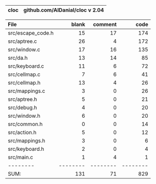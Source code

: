 cloc|github.com/AlDanial/cloc v 2.04
--- | ---

File|blank|comment|code
:-------|-------:|-------:|-------:
src/escape_code.h|15|17|174
src/aptree.c|26|4|172
src/window.c|17|16|135
src/da.h|13|14|85
src/keyboard.c|11|6|72
src/cellmap.c|7|6|41
src/cellmap.h|13|4|26
src/mappings.c|3|0|26
src/aptree.h|5|0|21
src/debug.h|4|0|20
src/window.h|6|0|20
src/common.h|0|0|14
src/action.h|5|0|12
src/mappings.h|3|0|6
src/keyboard.h|2|0|4
src/main.c|1|4|1
--------|--------|--------|--------
SUM:|131|71|829
